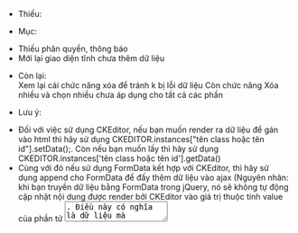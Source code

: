 * Thiếu: </br>
- Mục: </br>
+ Thiếu phân quyền, thông báo
+ Mới lại giao diện tĩnh chưa thêm dữ liệu
- Còn lại: </br>
Xem lại cái chức năng xóa để tránh k bị lỗi dữ liệu
Còn chức năng Xóa nhiều và chọn nhiều chưa áp dụng cho tất cả các phần </br>
* Lưu ý: </br>
- Đối với việc sử dụng CKEditor, nếu bạn muốn render ra dữ liệu để gán vào html thì hãy sử dụng CKEDITOR.instances["tên class hoặc tên id"].setData();. Còn nếu bạn muốn lấy thì hãy sử dụng CKEDITOR.instances['tên class hoặc tên id'].getData() </br>
- Cùng với đó nếu sử dụng FormData kết hợp với CKEditor, thì hãy sử dụng append cho FormData để đấy thêm dữ liệu vào ajax (Nguyên nhân: khi bạn truyền dữ liệu bằng FormData trong jQuery, nó sẽ không tự động cập nhật nội dung được render bởi CKEditor vào giá trị thuộc tính value của phần tử <textarea>.
Điều này có nghĩa là dữ liệu mà CKEditor tạo ra không tự động xuất hiện trong giá trị của <textarea> khi bạn truyền dữ liệu bằng FormData. Để giải quyết vấn đề này, bạn cần thủ công cập nhật giá trị của <textarea> từ nội dung CKEditor trước khi gửi dữ liệu bằng FormData.)</br>
- Có 2 cách xử lý ở trang "SỬA CHI TIẾU PHIẾU HÀNG (NẾU TỔNG SỐ LƯỢNG SỬA LỚN HƠN TỔNG SỐ LƯỢNG ĐÃ CÓ)"</br>
C1: </br>
if ($updateNote) {</br>
    foreach ($list as $keyList => $one) {</br>
        $found = false; // Đánh dấu để kiểm tra xem chi tiết đã tồn tại trong detailNote</br>
        foreach ($detailNote as $keyDetail => $detail) {</br>
            if ($keyList == $keyDetail) {</br>
                $found = true; // Đánh dấu là đã tìm thấy chi tiết trong detailNote</br>
                // Thực hiện cập nhật cho chi tiết tồn tại ở đây</br>
                // ...</br>
                break; // Kết thúc vòng lặp vì đã tìm thấy</br>
            }</br>
        }</br>
        if (!$found) {</br>
            // Thực hiện tạo mới cho chi tiết không tồn tại trong detailNote ở đây</br>
            // ...</br>
        }</br>
    }</br>
    // ...</br>
} else {</br>
    // ...</br>
}</br>
C2:</br>
if ($updateNote) {</br>
    foreach ($list as $keyList => $one) {</br>
        // Kiểm tra nếu keyList tồn tại trong detailNote</br>
        if (array_key_exists($keyList, $detailNote->toArray())) {</br>
            // Update chi tiết đã tồn tại</br>
            $detail = $detailNote[$keyList];</br>
            $detail->id_unit = $one['id_unit'];</br>
            $detail->name_ingredient = $one['name_ingredient'];</br>
            $detail->quantity_ingredient = $one['quantity_ingredient'];</br>
            $detail->price_ingredient = str_replace('.', '', $one['price_ingredient']);</br>
            $updateDetailNote = $detail->save();</br>
            if ($updateDetailNote) {</br>
                $noti += ['res' => 'success'];</br>
            } else {</br>
                $noti += ['res' => 'warning'];</br>
            }</br>
        } else {</br>
            // Tạo mới chi tiết chưa tồn tại</br>
            $db = [</br>
                'id_note' => $note->id_note,</br>
                'code_note' => $data['code_note'],</br>
                'id_unit' => $one['id_unit'],</br>
                'name_ingredient' => $one['name_ingredient'],</br>
                'quantity_ingredient' => $one['quantity_ingredient'],</br>
                'price_ingredient' => str_replace('.', '', $one['price_ingredient']),</br>
            ];</br>
            $insert = DetailNote::create($db);</br>
            if ($insert) {</br>
                $noti += ['res' => 'success'];</br>
            } else {</br>
                $noti += ['res' => 'warning'];</br>
            }</br>
        }</br>
    }</br>
    // ... (xử lý thông báo thành công, thất bại)</br>
} else {</br>
    return response()->json(['res' => 'fail', 'icon' => 'error', 'title' => 'Sửa phiếu thất bại', 'status' => 'Lỗi truy vấn dữ liệu']);</br>
}</br>


